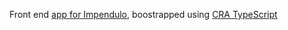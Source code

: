 Front end [app for Impendulo](https://app.impendulo.org), boostrapped using [CRA TypeScript](https://github.com/wmonk/create-react-app-typescript)
